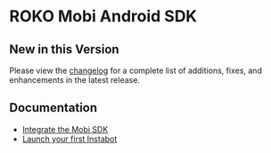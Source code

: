 # ROKO Mobi Android SDK

## New in this Version
Please view the [changelog](https://github.com/ROKOLabs/ROKO.Mobi-Android/blob/master/CHANGELOG.md) for a complete list of additions, fixes, and enhancements in the latest release.

## Documentation
* <a href="https://docs.roko.mobi/v2.0/docs/android-basic-setup" target="_blank">Integrate the Mobi SDK</a>
* <a href="https://docs.roko.mobi/v2.0/docs/android-launch-instabot-on-app-open" target="_blank">Launch your first Instabot</a>
